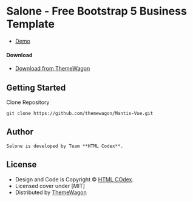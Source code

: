 # Salone - Free Bootstrap 5 Business Template 

- [Demo](https://themewagon.github.io/Salone/)

#### Download

- [Download from ThemeWagon](https://themewagon.com/themes/salone/)

## Getting Started

Clone Repository

```
git clone https://github.com/themewagon/Mantis-Vue.git
```

## Author

```
Salone is developed by Team **HTML Codex**.
```

## License

- Design and Code is Copyright &copy; [HTML COdex](https://htmlcodex.com/).
- Licensed cover under [MIT]
- Distributed by [ThemeWagon](https://themewagon.com)

